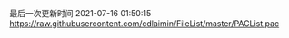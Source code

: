 最后一次更新时间 2021-07-16 01:50:15
https://raw.githubusercontent.com/cdlaimin/FileList/master/PACList.pac

